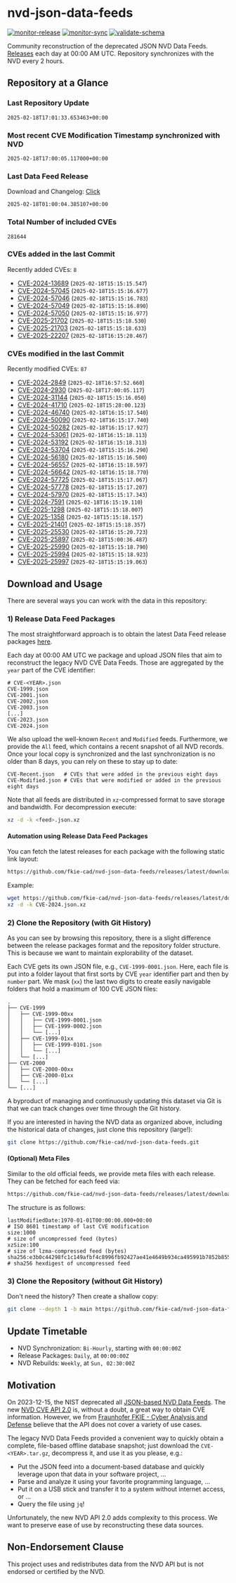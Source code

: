 # nvd-json-data-feeds

[![monitor-release](https://github.com/fkie-cad/nvd-json-data-feeds/actions/workflows/monitor_release.yml/badge.svg)](https://github.com/fkie-cad/nvd-json-data-feeds/actions/workflows/monitor_release.yml)
[![monitor-sync](https://github.com/fkie-cad/nvd-json-data-feeds/actions/workflows/monitor_sync.yml/badge.svg)](https://github.com/fkie-cad/nvd-json-data-feeds/actions/workflows/monitor_sync.yml)
[![validate-schema](https://github.com/fkie-cad/nvd-json-data-feeds/actions/workflows/validate_schema.yml/badge.svg)](https://github.com/fkie-cad/nvd-json-data-feeds/actions/workflows/validate_schema.yml)

Community reconstruction of the deprecated JSON NVD Data Feeds.
[Releases](https://github.com/fkie-cad/nvd-json-data-feeds/releases/latest) each day at 00:00 AM UTC.
Repository synchronizes with the NVD every 2 hours.

## Repository at a Glance

### Last Repository Update

```plain
2025-02-18T17:01:33.653463+00:00
```

### Most recent CVE Modification Timestamp synchronized with NVD

```plain
2025-02-18T17:00:05.117000+00:00
```

### Last Data Feed Release

Download and Changelog: [Click](https://github.com/fkie-cad/nvd-json-data-feeds/releases/latest)

```plain
2025-02-18T01:00:04.385107+00:00
```

### Total Number of included CVEs

```plain
281644
```

### CVEs added in the last Commit

Recently added CVEs: `8`

- [CVE-2024-13689](CVE-2024/CVE-2024-136xx/CVE-2024-13689.json) (`2025-02-18T15:15:15.547`)
- [CVE-2024-57045](CVE-2024/CVE-2024-570xx/CVE-2024-57045.json) (`2025-02-18T15:15:16.677`)
- [CVE-2024-57046](CVE-2024/CVE-2024-570xx/CVE-2024-57046.json) (`2025-02-18T15:15:16.783`)
- [CVE-2024-57049](CVE-2024/CVE-2024-570xx/CVE-2024-57049.json) (`2025-02-18T15:15:16.890`)
- [CVE-2024-57050](CVE-2024/CVE-2024-570xx/CVE-2024-57050.json) (`2025-02-18T15:15:16.977`)
- [CVE-2025-21702](CVE-2025/CVE-2025-217xx/CVE-2025-21702.json) (`2025-02-18T15:15:18.530`)
- [CVE-2025-21703](CVE-2025/CVE-2025-217xx/CVE-2025-21703.json) (`2025-02-18T15:15:18.633`)
- [CVE-2025-22207](CVE-2025/CVE-2025-222xx/CVE-2025-22207.json) (`2025-02-18T16:15:20.467`)


### CVEs modified in the last Commit

Recently modified CVEs: `87`

- [CVE-2024-2849](CVE-2024/CVE-2024-28xx/CVE-2024-2849.json) (`2025-02-18T16:57:52.660`)
- [CVE-2024-2930](CVE-2024/CVE-2024-29xx/CVE-2024-2930.json) (`2025-02-18T17:00:05.117`)
- [CVE-2024-31144](CVE-2024/CVE-2024-311xx/CVE-2024-31144.json) (`2025-02-18T15:15:16.050`)
- [CVE-2024-41710](CVE-2024/CVE-2024-417xx/CVE-2024-41710.json) (`2025-02-18T15:28:00.123`)
- [CVE-2024-46740](CVE-2024/CVE-2024-467xx/CVE-2024-46740.json) (`2025-02-18T16:15:17.540`)
- [CVE-2024-50090](CVE-2024/CVE-2024-500xx/CVE-2024-50090.json) (`2025-02-18T16:15:17.740`)
- [CVE-2024-50282](CVE-2024/CVE-2024-502xx/CVE-2024-50282.json) (`2025-02-18T16:15:17.927`)
- [CVE-2024-53061](CVE-2024/CVE-2024-530xx/CVE-2024-53061.json) (`2025-02-18T16:15:18.113`)
- [CVE-2024-53192](CVE-2024/CVE-2024-531xx/CVE-2024-53192.json) (`2025-02-18T16:15:18.313`)
- [CVE-2024-53704](CVE-2024/CVE-2024-537xx/CVE-2024-53704.json) (`2025-02-18T15:15:16.290`)
- [CVE-2024-56180](CVE-2024/CVE-2024-561xx/CVE-2024-56180.json) (`2025-02-18T15:15:16.500`)
- [CVE-2024-56557](CVE-2024/CVE-2024-565xx/CVE-2024-56557.json) (`2025-02-18T16:15:18.597`)
- [CVE-2024-56642](CVE-2024/CVE-2024-566xx/CVE-2024-56642.json) (`2025-02-18T16:15:18.770`)
- [CVE-2024-57725](CVE-2024/CVE-2024-577xx/CVE-2024-57725.json) (`2025-02-18T15:15:17.067`)
- [CVE-2024-57778](CVE-2024/CVE-2024-577xx/CVE-2024-57778.json) (`2025-02-18T15:15:17.207`)
- [CVE-2024-57970](CVE-2024/CVE-2024-579xx/CVE-2024-57970.json) (`2025-02-18T15:15:17.343`)
- [CVE-2024-7591](CVE-2024/CVE-2024-75xx/CVE-2024-7591.json) (`2025-02-18T16:15:19.110`)
- [CVE-2025-1298](CVE-2025/CVE-2025-12xx/CVE-2025-1298.json) (`2025-02-18T15:15:18.007`)
- [CVE-2025-1358](CVE-2025/CVE-2025-13xx/CVE-2025-1358.json) (`2025-02-18T15:15:18.157`)
- [CVE-2025-21401](CVE-2025/CVE-2025-214xx/CVE-2025-21401.json) (`2025-02-18T15:15:18.357`)
- [CVE-2025-25530](CVE-2025/CVE-2025-255xx/CVE-2025-25530.json) (`2025-02-18T16:15:20.723`)
- [CVE-2025-25897](CVE-2025/CVE-2025-258xx/CVE-2025-25897.json) (`2025-02-18T15:00:36.487`)
- [CVE-2025-25990](CVE-2025/CVE-2025-259xx/CVE-2025-25990.json) (`2025-02-18T15:15:18.790`)
- [CVE-2025-25994](CVE-2025/CVE-2025-259xx/CVE-2025-25994.json) (`2025-02-18T15:15:18.923`)
- [CVE-2025-25997](CVE-2025/CVE-2025-259xx/CVE-2025-25997.json) (`2025-02-18T15:15:19.063`)


## Download and Usage

There are several ways you can work with the data in this repository:

### 1) Release Data Feed Packages

The most straightforward approach is to obtain the latest Data Feed release packages [here](https://github.com/fkie-cad/nvd-json-data-feeds/releases/latest).

Each day at 00:00 AM UTC we package and upload JSON files that aim to reconstruct the legacy NVD CVE Data Feeds.
Those are aggregated by the `year` part of the CVE identifier:

```
# CVE-<YEAR>.json
CVE-1999.json
CVE-2001.json
CVE-2002.json
CVE-2003.json
[...]
CVE-2023.json
CVE-2024.json
```

We also upload the well-known `Recent` and `Modified` feeds.
Furthermore, we provide the `All` feed, which contains a recent snapshot of all NVD records.
Once your local copy is synchronized and the last synchronization is no older than 8 days, you can rely on these to stay up to date:

```plain
CVE-Recent.json   # CVEs that were added in the previous eight days
CVE-Modified.json # CVEs that were modified or added in the previous eight days
```

Note that all feeds are distributed in `xz`-compressed format to save storage and bandwidth.
For decompression execute:

```sh
xz -d -k <feed>.json.xz
```

#### Automation using Release Data Feed Packages

You can fetch the latest releases for each package with the following static link layout:

```sh
https://github.com/fkie-cad/nvd-json-data-feeds/releases/latest/download/CVE-<YEAR>.json.xz
```

Example:

```sh
wget https://github.com/fkie-cad/nvd-json-data-feeds/releases/latest/download/CVE-2024.json.xz
xz -d -k CVE-2024.json.xz
```

### 2) Clone the Repository (with Git History)

As you can see by browsing this repository, there is a slight difference between the release packages format and the repository folder structure.
This is because we want to maintain explorability of the dataset.

Each CVE gets its own JSON file, e.g., `CVE-1999-0001.json`.
Here, each file is put into a folder layout that first sorts by CVE `year` identifier part and then by `number` part.
We mask (`xx`) the last two digits to create easily navigable folders that hold a maximum of 100 CVE JSON files:

```plain
.
├── CVE-1999
│   ├── CVE-1999-00xx
│   │   ├── CVE-1999-0001.json
│   │   ├── CVE-1999-0002.json
│   │   └── [...]
│   ├── CVE-1999-01xx
│   │   ├── CVE-1999-0101.json
│   │   └── [...]
│   └── [...]
├── CVE-2000
│   ├── CVE-2000-00xx
│   ├── CVE-2000-01xx
│   └── [...]
└── [...]
```

A byproduct of managing and continuously updating this dataset via Git is that we can track changes over time through the Git history.

If you are interested in having the NVD data as organized above, including the historical data of changes, just clone this repository (large!):

```sh
git clone https://github.com/fkie-cad/nvd-json-data-feeds.git
```

#### (Optional) Meta Files

Similar to the old official feeds, we provide meta files with each release. They can be fetched for each feed via:

```sh
https://github.com/fkie-cad/nvd-json-data-feeds/releases/latest/download/CVE-<YEAR>.meta
```

The structure is as follows:

```plain
lastModifiedDate:1970-01-01T00:00:00.000+00:00                          # ISO 8601 timestamp of last CVE modification
size:1000                                                               # size of uncompressed feed (bytes)
xzSize:100                                                              # size of lzma-compressed feed (bytes)
sha256:e3b0c44298fc1c149afbf4c8996fb92427ae41e4649b934ca495991b7852b855 # sha256 hexdigest of uncompressed feed
```

### 3) Clone the Repository (without Git History)

Don't need the history? Then create a shallow copy:

```sh
git clone --depth 1 -b main https://github.com/fkie-cad/nvd-json-data-feeds.git
```


## Update Timetable

* NVD Synchronization: `Bi-Hourly`, starting with `00:00:00Z`
* Release Packages: `Daily`, at `00:00:00Z`
* NVD Rebuilds: `Weekly`, at `Sun, 02:30:00Z`


## Motivation

On 2023-12-15, the NIST deprecated all [JSON-based NVD Data Feeds](https://nvd.nist.gov/vuln/data-feeds#divRetirementBanner-1).
The new [NVD CVE API 2.0](https://nvd.nist.gov/developers/vulnerabilities) is, without a doubt, a great way to obtain CVE information.
However, we from [Fraunhofer FKIE - Cyber Analysis and Defense](https://www.fkie.fraunhofer.de/en/departments/cad.html) believe that the API does not cover a variety of use cases.

The legacy NVD Data Feeds provided a convenient way to quickly obtain a complete, file-based offline database snapshot; just download the `CVE-<YEAR>.tar.gz`, decompress it, and use it as you please, e.g.:

- Put the JSON feed into a document-based database and quickly leverage upon that data in your software project, ...
- Parse and analyze it using your favorite programming language, ...
- Put it on a USB stick and transfer it to a system without internet access, or ...
- Query the file using `jq`!

Unfortunately, the new NVD API 2.0 adds complexity to this process.
We want to preserve ease of use by reconstructing these data sources.

## Non-Endorsement Clause

This project uses and redistributes data from the NVD API but is not endorsed or certified by the NVD.